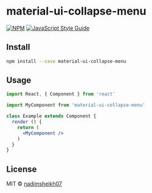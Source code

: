 # material-ui-collapse-menu

> 

[![NPM](https://img.shields.io/npm/v/material-ui-collapse-menu.svg)](https://www.npmjs.com/package/material-ui-collapse-menu) [![JavaScript Style Guide](https://img.shields.io/badge/code_style-standard-brightgreen.svg)](https://standardjs.com)

## Install

```bash
npm install --save material-ui-collapse-menu
```

## Usage

```jsx
import React, { Component } from 'react'

import MyComponent from 'material-ui-collapse-menu'

class Example extends Component {
  render () {
    return (
      <MyComponent />
    )
  }
}
```

## License

MIT © [nadimsheikh07](https://github.com/nadimsheikh07)
